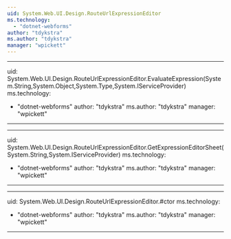 ```yaml
---
uid: System.Web.UI.Design.RouteUrlExpressionEditor
ms.technology: 
  - "dotnet-webforms"
author: "tdykstra"
ms.author: "tdykstra"
manager: "wpickett"
---
```


---
uid: System.Web.UI.Design.RouteUrlExpressionEditor.EvaluateExpression(System.String,System.Object,System.Type,System.IServiceProvider)
ms.technology: 
  - "dotnet-webforms"
author: "tdykstra"
ms.author: "tdykstra"
manager: "wpickett"
---

---
uid: System.Web.UI.Design.RouteUrlExpressionEditor.GetExpressionEditorSheet(System.String,System.IServiceProvider)
ms.technology: 
  - "dotnet-webforms"
author: "tdykstra"
ms.author: "tdykstra"
manager: "wpickett"
---

---
uid: System.Web.UI.Design.RouteUrlExpressionEditor.#ctor
ms.technology: 
  - "dotnet-webforms"
author: "tdykstra"
ms.author: "tdykstra"
manager: "wpickett"
---
